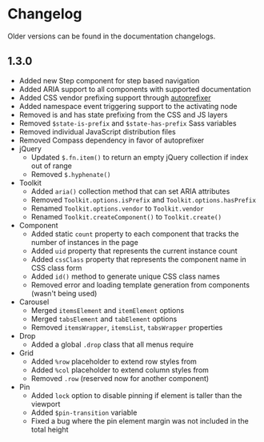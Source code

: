 # Changelog #

Older versions can be found in the documentation changelogs.

## 1.3.0 ##

* Added new Step component for step based navigation
* Added ARIA support to all components with supported documentation
* Added CSS vendor prefixing support through [autoprefixer](https://github.com/ai/autoprefixer)
* Added namespace event triggering support to the activating node
* Removed is and has state prefixing from the CSS and JS layers
* Removed `$state-is-prefix` and `$state-has-prefix` Sass variables
* Removed individual JavaScript distribution files
* Removed Compass dependency in favor of autoprefixer
* jQuery
    * Updated `$.fn.item()` to return an empty jQuery collection if index out of range
    * Removed `$.hyphenate()`
* Toolkit
    * Added `aria()` collection method that can set ARIA attributes
    * Removed `Toolkit.options.isPrefix` and `Toolkit.options.hasPrefix`
    * Renamed `Toolkit.options.vendor` to `Toolkit.vendor`
    * Renamed `Toolkit.createComponent()` to `Toolkit.create()`
* Component
    * Added static `count` property to each component that tracks the number of instances in the page
    * Added `uid` property that represents the current instance count
    * Added `cssClass` property that represents the component name in CSS class form
    * Added `id()` method to generate unique CSS class names
    * Removed error and loading template generation from components (wasn't being used)
* Carousel
    * Merged `itemsElement` and `itemElement` options
    * Merged `tabsElement` and `tabElement` options
    * Removed `itemsWrapper`, `itemsList`, `tabsWrapper` properties
* Drop
    * Added a global `.drop` class that all menus require
* Grid
    * Added `%row` placeholder to extend row styles from
    * Added `%col` placeholder to extend column styles from
    * Removed `.row` (reserved now for another component)
* Pin
    * Added `lock` option to disable pinning if element is taller than the viewport
    * Added `$pin-transition` variable
    * Fixed a bug where the pin element margin was not included in the total height